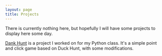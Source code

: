 ```yaml
---
layout: page
title: Projects
---
```


<p class="message">
  There is currently nothing here, but hopefully I will have some projects to display here some day.
</p>

<p>
<a href="https://github.com/jackyhohs/Dank-Hunt">Dank Hunt</a> is a project I worked on for my Python class. It's a simple point and click game based on Duck Hunt, with some modifications.
</p>
